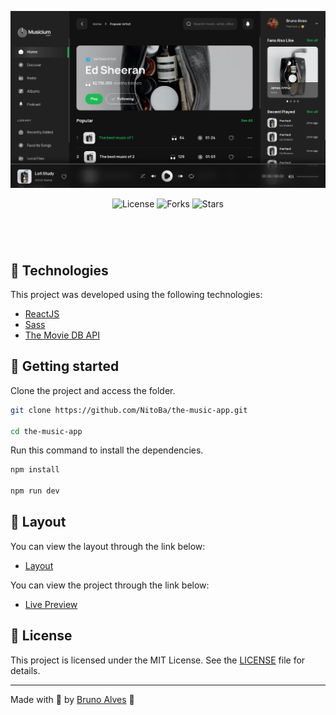 <p align="center">
  <img alt="preview image" src=".github/preview.png">
</p>

<p align="center">
  <img  src="https://img.shields.io/static/v1?label=license&message=MIT&color=1db954&labelColor=797979" alt="License">
  
  <img src="https://img.shields.io/github/forks/NitoBa/the-movie-app?label=forks&message=MIT&color=1db954&labelColor=797979" alt="Forks">

  <img src="https://img.shields.io/github/stars/NitoBa/the-movie-app?label=stars&message=MIT&color=1db954&labelColor=797979" alt="Stars">
</p>

<h1 align="center">
</h1>

<br>

## 🧪 Technologies

This project was developed using the following technologies:

- [ReactJS](https://reactjs.org/)
- [Sass](https://sass-lang.com/documentation/)
- [The Movie DB API](https://www.themoviedb.org/documentation/api)

## 🚀 Getting started

Clone the project and access the folder.

```bash
git clone https://github.com/NitoBa/the-music-app.git

cd the-music-app
```

Run this command to install the dependencies.

```bash
npm install

npm run dev
```

## 🔖 Layout

You can view the layout through the link below:
- [Layout](https://www.figma.com/file/2hDUJbv2lFbm0naKZXMhHE/Music-Stream-Desktop-(Community)?node-id=2%3A192)

You can view the project through the link below:

- [Live Preview](https://the-music-app.vercel.app/)

## 📝 License

This project is licensed under the MIT License. See the [LICENSE](LICENSE) file for details.

---

Made with 💜 by [Bruno Alves](https://nito-dev.vercel.app/) 👋
